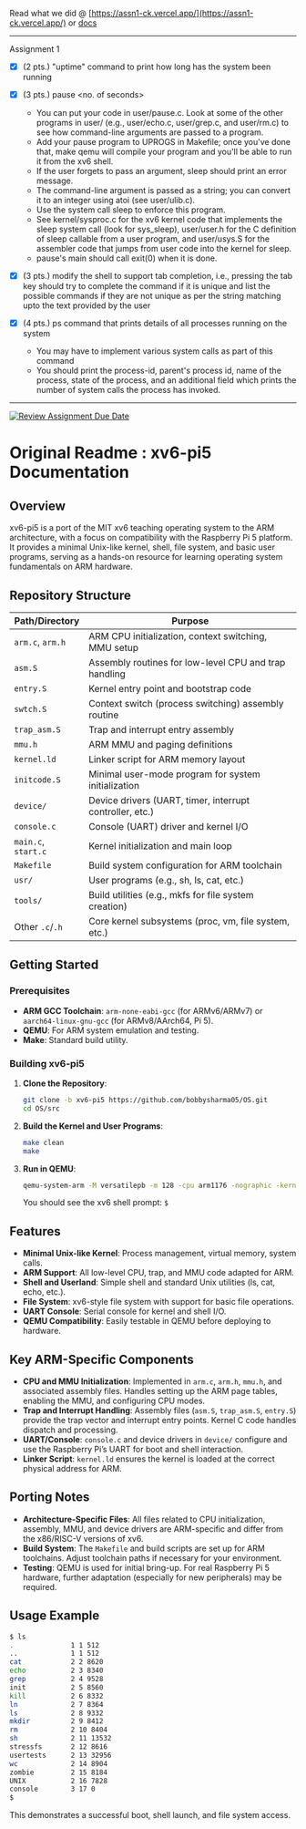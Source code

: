 Read what we did @ [https://assn1-ck.vercel.app/](https://assn1-ck.vercel.app/) or [docs](./docs/assignment%201.md)

---
Assignment 1

- [x] (2 pts.) "uptime" command to print how long has the system been running
- [x] (3 pts.) pause <no. of seconds>

    - You can put your code in user/pause.c. Look at some of the other programs in user/ (e.g., user/echo.c, user/grep.c, and user/rm.c) to see how command-line arguments are passed to a program.
    - Add your pause program to UPROGS in Makefile; once you've done that, make qemu will compile your program and you'll be able to run it from the xv6 shell.
    - If the user forgets to pass an argument, sleep should print an error message.
    - The command-line argument is passed as a string; you can convert it to an integer using atoi (see user/ulib.c).
    - Use the system call sleep to enforce this program.
    - See kernel/sysproc.c for the xv6 kernel code that implements the sleep system call (look for sys_sleep), user/user.h for the C definition of sleep callable from a user program, and user/usys.S for the assembler code that jumps from user code into the kernel for sleep.
    - pause's main should call exit(0) when it is done.

- [x] (3 pts.) modify the shell to support tab completion, i.e., pressing the tab key should try to complete the command if it is unique and list the possible commands if they are not unique as per the string matching upto the text provided by the user
- [x] (4 pts.) ps command that prints details of all processes running on the system

    - You may have to implement various system calls as part of this command
    - You should print the process-id, parent's process id, name of the process, state of the process, and an additional field which prints the number of system calls the process has invoked. 


---

[![Review Assignment Due Date](https://classroom.github.com/assets/deadline-readme-button-22041afd0340ce965d47ae6ef1cefeee28c7c493a6346c4f15d667ab976d596c.svg)](https://classroom.github.com/a/h2nLSOuW)



# Original Readme : xv6-pi5 Documentation

## Overview
xv6-pi5 is a port of the MIT xv6 teaching operating system to the ARM architecture, with a focus on compatibility with the Raspberry Pi 5 platform. It provides a minimal Unix-like kernel, shell, file system, and basic user programs, serving as a hands-on resource for learning operating system fundamentals on ARM hardware.

## Repository Structure
| Path/Directory | Purpose |
|----------------|---------|
| `arm.c`, `arm.h` | ARM CPU initialization, context switching, MMU setup |
| `asm.S` | Assembly routines for low-level CPU and trap handling |
| `entry.S` | Kernel entry point and bootstrap code |
| `swtch.S` | Context switch (process switching) assembly routine |
| `trap_asm.S` | Trap and interrupt entry assembly |
| `mmu.h` | ARM MMU and paging definitions |
| `kernel.ld` | Linker script for ARM memory layout |
| `initcode.S` | Minimal user-mode program for system initialization |
| `device/` | Device drivers (UART, timer, interrupt controller, etc.) |
| `console.c` | Console (UART) driver and kernel I/O |
| `main.c`, `start.c` | Kernel initialization and main loop |
| `Makefile` | Build system configuration for ARM toolchain |
| `usr/` | User programs (e.g., sh, ls, cat, etc.) |
| `tools/` | Build utilities (e.g., mkfs for file system creation) |
| Other `.c`/`.h` | Core kernel subsystems (proc, vm, file system, etc.) |

## Getting Started

### Prerequisites
- **ARM GCC Toolchain**: `arm-none-eabi-gcc` (for ARMv6/ARMv7) or `aarch64-linux-gnu-gcc` (for ARMv8/AArch64, Pi 5).
- **QEMU**: For ARM system emulation and testing.
- **Make**: Standard build utility.

### Building xv6-pi5
1. **Clone the Repository**:
   ```bash
   git clone -b xv6-pi5 https://github.com/bobbysharma05/OS.git
   cd OS/src
   ```
2. **Build the Kernel and User Programs**:
   ```bash
   make clean
   make
   ```
3. **Run in QEMU**:
   ```bash
   qemu-system-arm -M versatilepb -m 128 -cpu arm1176 -nographic -kernel kernel.elf
   ```
   You should see the xv6 shell prompt: `$`

## Features
- **Minimal Unix-like Kernel**: Process management, virtual memory, system calls.
- **ARM Support**: All low-level CPU, trap, and MMU code adapted for ARM.
- **Shell and Userland**: Simple shell and standard Unix utilities (ls, cat, echo, etc.).
- **File System**: xv6-style file system with support for basic file operations.
- **UART Console**: Serial console for kernel and shell I/O.
- **QEMU Compatibility**: Easily testable in QEMU before deploying to hardware.

## Key ARM-Specific Components
- **CPU and MMU Initialization**: Implemented in `arm.c`, `arm.h`, `mmu.h`, and associated assembly files. Handles setting up the ARM page tables, enabling the MMU, and configuring CPU modes.
- **Trap and Interrupt Handling**: Assembly files (`asm.S`, `trap_asm.S`, `entry.S`) provide the trap vector and interrupt entry points. Kernel C code handles dispatch and processing.
- **UART/Console**: `console.c` and device drivers in `device/` configure and use the Raspberry Pi’s UART for boot and shell interaction.
- **Linker Script**: `kernel.ld` ensures the kernel is loaded at the correct physical address for ARM.

## Porting Notes
- **Architecture-Specific Files**: All files related to CPU initialization, assembly, MMU, and device drivers are ARM-specific and differ from the x86/RISC-V versions of xv6.
- **Build System**: The `Makefile` and build scripts are set up for ARM toolchains. Adjust toolchain paths if necessary for your environment.
- **Testing**: QEMU is used for initial bring-up. For real Raspberry Pi 5 hardware, further adaptation (especially for new peripherals) may be required.

## Usage Example
```bash
$ ls
.              1 1 512
..             1 1 512
cat            2 2 8620
echo           2 3 8340
grep           2 4 9528
init           2 5 8560
kill           2 6 8332
ln             2 7 8364
ls             2 8 9332
mkdir          2 9 8412
rm             2 10 8404
sh             2 11 13532
stressfs       2 12 8616
usertests      2 13 32956
wc             2 14 8904
zombie         2 15 8184
UNIX           2 16 7828
console        3 17 0
$
```
This demonstrates a successful boot, shell launch, and file system access.
